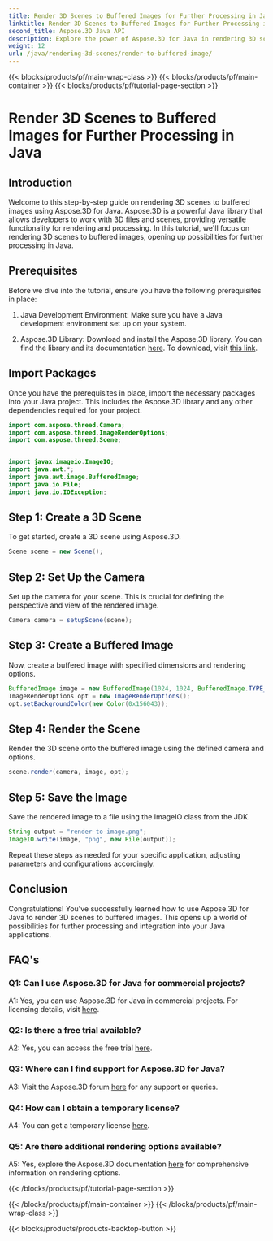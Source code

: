```yaml
---
title: Render 3D Scenes to Buffered Images for Further Processing in Java
linktitle: Render 3D Scenes to Buffered Images for Further Processing in Java
second_title: Aspose.3D Java API
description: Explore the power of Aspose.3D for Java in rendering 3D scenes to buffered images. Step-by-step guide with prerequisites, import packages, and FAQs.
weight: 12
url: /java/rendering-3d-scenes/render-to-buffered-image/
---
```


{{< blocks/products/pf/main-wrap-class >}}
{{< blocks/products/pf/main-container >}}
{{< blocks/products/pf/tutorial-page-section >}}

# Render 3D Scenes to Buffered Images for Further Processing in Java

## Introduction

Welcome to this step-by-step guide on rendering 3D scenes to buffered images using Aspose.3D for Java. Aspose.3D is a powerful Java library that allows developers to work with 3D files and scenes, providing versatile functionality for rendering and processing. In this tutorial, we'll focus on rendering 3D scenes to buffered images, opening up possibilities for further processing in Java.

## Prerequisites

Before we dive into the tutorial, ensure you have the following prerequisites in place:

1. Java Development Environment: Make sure you have a Java development environment set up on your system.

2. Aspose.3D Library: Download and install the Aspose.3D library. You can find the library and its documentation [here](https://reference.aspose.com/3d/java/). To download, visit [this link](https://releases.aspose.com/3d/java/).

## Import Packages

Once you have the prerequisites in place, import the necessary packages into your Java project. This includes the Aspose.3D library and any other dependencies required for your project.

```java
import com.aspose.threed.Camera;
import com.aspose.threed.ImageRenderOptions;
import com.aspose.threed.Scene;


import javax.imageio.ImageIO;
import java.awt.*;
import java.awt.image.BufferedImage;
import java.io.File;
import java.io.IOException;
```

## Step 1: Create a 3D Scene

To get started, create a 3D scene using Aspose.3D.

```java
Scene scene = new Scene();
```

## Step 2: Set Up the Camera

Set up the camera for your scene. This is crucial for defining the perspective and view of the rendered image.

```java
Camera camera = setupScene(scene);
```

## Step 3: Create a Buffered Image

Now, create a buffered image with specified dimensions and rendering options.

```java
BufferedImage image = new BufferedImage(1024, 1024, BufferedImage.TYPE_3BYTE_BGR);
ImageRenderOptions opt = new ImageRenderOptions();
opt.setBackgroundColor(new Color(0x156043));
```

## Step 4: Render the Scene

Render the 3D scene onto the buffered image using the defined camera and options.

```java
scene.render(camera, image, opt);
```

## Step 5: Save the Image

Save the rendered image to a file using the ImageIO class from the JDK.

```java
String output = "render-to-image.png";
ImageIO.write(image, "png", new File(output));
```

Repeat these steps as needed for your specific application, adjusting parameters and configurations accordingly.

## Conclusion

Congratulations! You've successfully learned how to use Aspose.3D for Java to render 3D scenes to buffered images. This opens up a world of possibilities for further processing and integration into your Java applications.

## FAQ's

### Q1: Can I use Aspose.3D for Java for commercial projects?

A1: Yes, you can use Aspose.3D for Java in commercial projects. For licensing details, visit [here](https://purchase.aspose.com/buy).

### Q2: Is there a free trial available?

A2: Yes, you can access the free trial [here](https://releases.aspose.com/).

### Q3: Where can I find support for Aspose.3D for Java?

A3: Visit the Aspose.3D forum [here](https://forum.aspose.com/c/3d/18) for any support or queries.

### Q4: How can I obtain a temporary license?

A4: You can get a temporary license [here](https://purchase.aspose.com/temporary-license/).

### Q5: Are there additional rendering options available?

A5: Yes, explore the Aspose.3D documentation [here](https://reference.aspose.com/3d/java/) for comprehensive information on rendering options.

{{< /blocks/products/pf/tutorial-page-section >}}

{{< /blocks/products/pf/main-container >}}
{{< /blocks/products/pf/main-wrap-class >}}

{{< blocks/products/products-backtop-button >}}
